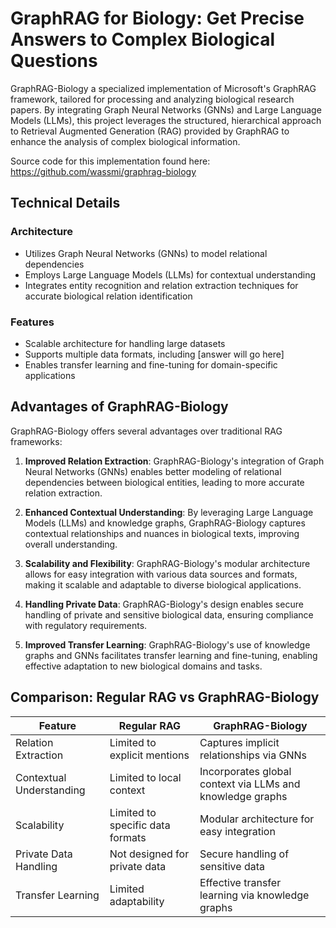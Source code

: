 # GraphRAG for Biology: Get Precise Answers to Complex Biological Questions

GraphRAG-Biology a specialized implementation of Microsoft's GraphRAG framework, tailored for processing and analyzing biological research papers. By integrating Graph Neural Networks (GNNs) and Large Language Models (LLMs), this project leverages the structured, hierarchical approach to Retrieval Augmented Generation (RAG) provided by GraphRAG to enhance the analysis of complex biological information.

Source code for this implementation found here: https://github.com/wassmi/graphrag-biology 


## Technical Details

### Architecture
- Utilizes Graph Neural Networks (GNNs) to model relational dependencies
- Employs Large Language Models (LLMs) for contextual understanding
- Integrates entity recognition and relation extraction techniques for accurate biological relation identification

### Features
- Scalable architecture for handling large datasets
- Supports multiple data formats, including [answer will go here]
- Enables transfer learning and fine-tuning for domain-specific applications

## Advantages of GraphRAG-Biology

GraphRAG-Biology offers several advantages over traditional RAG frameworks:

1. **Improved Relation Extraction**: GraphRAG-Biology's integration of Graph Neural Networks (GNNs) enables better modeling of relational dependencies between biological entities, leading to more accurate relation extraction.

2. **Enhanced Contextual Understanding**: By leveraging Large Language Models (LLMs) and knowledge graphs, GraphRAG-Biology captures contextual relationships and nuances in biological texts, improving overall understanding.

3. **Scalability and Flexibility**: GraphRAG-Biology's modular architecture allows for easy integration with various data sources and formats, making it scalable and adaptable to diverse biological applications.

4. **Handling Private Data**: GraphRAG-Biology's design enables secure handling of private and sensitive biological data, ensuring compliance with regulatory requirements.

5. **Improved Transfer Learning**: GraphRAG-Biology's use of knowledge graphs and GNNs facilitates transfer learning and fine-tuning, enabling effective adaptation to new biological domains and tasks.

## Comparison: Regular RAG vs GraphRAG-Biology

| Feature | Regular RAG | GraphRAG-Biology |
|---------|-------------|-------------------|
| Relation Extraction | Limited to explicit mentions | Captures implicit relationships via GNNs |
| Contextual Understanding | Limited to local context | Incorporates global context via LLMs and knowledge graphs |
| Scalability | Limited to specific data formats | Modular architecture for easy integration |
| Private Data Handling | Not designed for private data | Secure handling of sensitive data |
| Transfer Learning | Limited adaptability | Effective transfer learning via knowledge graphs |
